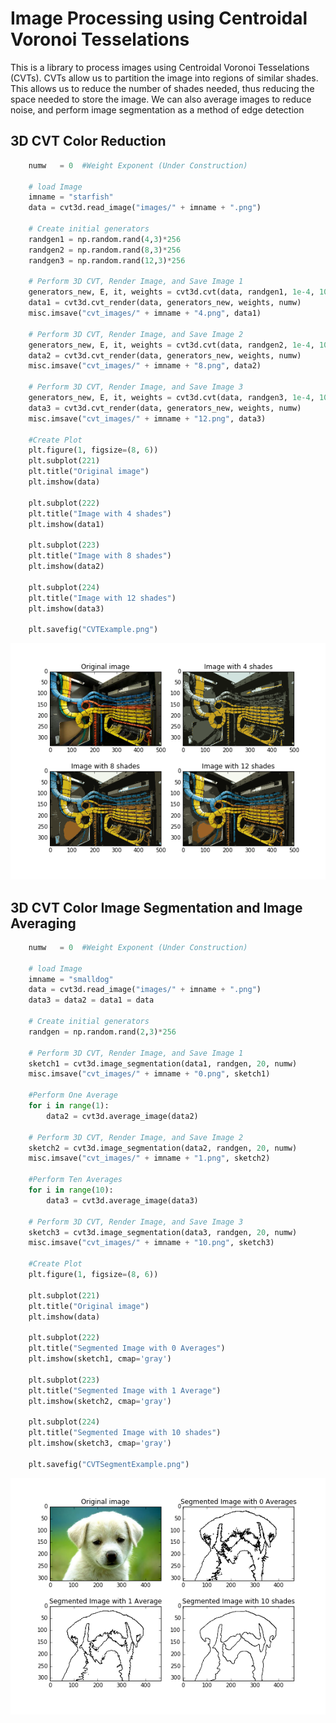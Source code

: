 # Image Processing using Centroidal Voronoi Tesselations

This is a library to process images using Centroidal Voronoi Tesselations (CVTs). CVTs allow us to partition the image into regions of similar shades. This allows us to reduce the number of shades needed, thus reducing the space needed to store the image. We can also average images to reduce noise, and perform image segmentation as a method of edge detection

## 3D CVT Color Reduction

```python
    numw   = 0  #Weight Exponent (Under Construction)
    
    # load Image
    imname = "starfish"
    data = cvt3d.read_image("images/" + imname + ".png")
    
    # Create initial generators
    randgen1 = np.random.rand(4,3)*256
    randgen2 = np.random.rand(8,3)*256
    randgen3 = np.random.rand(12,3)*256 
      
    # Perform 3D CVT, Render Image, and Save Image 1
    generators_new, E, it, weights = cvt3d.cvt(data, randgen1, 1e-4, 10, numw)    
    data1 = cvt3d.cvt_render(data, generators_new, weights, numw)
    misc.imsave("cvt_images/" + imname + "4.png", data1)  
    
    # Perform 3D CVT, Render Image, and Save Image 2
    generators_new, E, it, weights = cvt3d.cvt(data, randgen2, 1e-4, 10, numw)    
    data2 = cvt3d.cvt_render(data, generators_new, weights, numw)
    misc.imsave("cvt_images/" + imname + "8.png", data2)  

    # Perform 3D CVT, Render Image, and Save Image 3
    generators_new, E, it, weights = cvt3d.cvt(data, randgen3, 1e-4, 10, numw)    
    data3 = cvt3d.cvt_render(data, generators_new, weights, numw)
    misc.imsave("cvt_images/" + imname + "12.png", data3)  

    #Create Plot
    plt.figure(1, figsize=(8, 6))
    plt.subplot(221)
    plt.title("Original image")
    plt.imshow(data)

    plt.subplot(222)
    plt.title("Image with 4 shades")
    plt.imshow(data1)
    
    plt.subplot(223)
    plt.title("Image with 8 shades")
    plt.imshow(data2)
    
    plt.subplot(224)
    plt.title("Image with 12 shades")
    plt.imshow(data3)
    
    plt.savefig("CVTExample.png")
```
![Cable Example](https://github.com/lukasbystricky/image_processing_CVT/blob/color_cvt/CVTExample.png "Cable Example")

## 3D CVT Color Image Segmentation and Image Averaging

```python
    numw   = 0  #Weight Exponent (Under Construction)
    
    # load Image
    imname = "smalldog"
    data = cvt3d.read_image("images/" + imname + ".png")
    data3 = data2 = data1 = data
    
    # Create initial generators
    randgen = np.random.rand(2,3)*256
        
    # Perform 3D CVT, Render Image, and Save Image 1
    sketch1 = cvt3d.image_segmentation(data1, randgen, 20, numw)
    misc.imsave("cvt_images/" + imname + "0.png", sketch1)  

    #Perform One Average
    for i in range(1):
        data2 = cvt3d.average_image(data2)  

    # Perform 3D CVT, Render Image, and Save Image 2
    sketch2 = cvt3d.image_segmentation(data2, randgen, 20, numw)
    misc.imsave("cvt_images/" + imname + "1.png", sketch2)  

    #Perform Ten Averages
    for i in range(10):
        data3 = cvt3d.average_image(data3)  

    # Perform 3D CVT, Render Image, and Save Image 3
    sketch3 = cvt3d.image_segmentation(data3, randgen, 20, numw)
    misc.imsave("cvt_images/" + imname + "10.png", sketch3)  

    #Create Plot
    plt.figure(1, figsize=(8, 6))
    
    plt.subplot(221)
    plt.title("Original image")
    plt.imshow(data)

    plt.subplot(222)
    plt.title("Segmented Image with 0 Averages")
    plt.imshow(sketch1, cmap='gray')
    
    plt.subplot(223)
    plt.title("Segmented Image with 1 Average")
    plt.imshow(sketch2, cmap='gray')
    
    plt.subplot(224)
    plt.title("Segmented Image with 10 shades")
    plt.imshow(sketch3, cmap='gray')

    plt.savefig("CVTSegmentExample.png")
```
![Dog Example](https://github.com/lukasbystricky/image_processing_CVT/blob/color_cvt/CVTSegmentExample.png "Dog Example")
